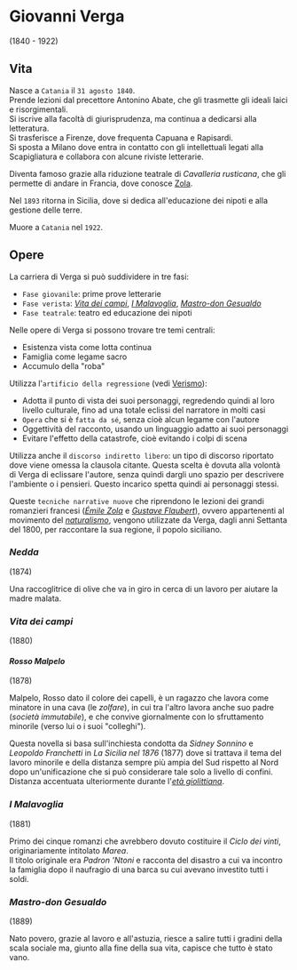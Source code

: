 # Giovanni Verga
(1840 - 1922)

## Vita

Nasce a `Catania` il `31 agosto 1840`.\
Prende lezioni dal precettore Antonino Abate, che gli trasmette gli ideali laici e risorgimentali.\
Si iscrive alla facoltà di giurisprudenza, ma continua a dedicarsi alla letteratura.\
Si trasferisce a Firenze, dove frequenta Capuana e Rapisardi.\
Si sposta a Milano dove entra in contatto con gli intellettuali legati alla Scapigliatura e collabora con alcune riviste letterarie.

Diventa famoso grazie alla riduzione teatrale di *Cavalleria rusticana*, che gli permette di andare in Francia, dove conosce [Zola][emile-zola].

Nel `1893` ritorna in Sicilia, dove si dedica all'educazione dei nipoti e alla gestione delle terre.

Muore a `Catania` nel `1922`.

## Opere

La carriera di Verga si può suddividere in tre fasi:
- `Fase giovanile`: prime prove letterarie
- `Fase verista`: [*Vita dei campi*][vita-dei-campi], [*I Malavoglia*][malavoglia], [*Mastro-don Gesualdo*][mastro-don-gesualdo]
- `Fase teatrale`: teatro ed educazione dei nipoti

Nelle opere di Verga si possono trovare tre temi centrali:
- Esistenza vista come lotta continua
- Famiglia come legame sacro
- Accumulo della "roba"

Utilizza l'`artificio della regressione` (vedi [Verismo][verismo]):
- Adotta il punto di vista dei suoi personaggi, regredendo quindi al loro livello culturale, fino ad una totale eclissi del narratore in molti casi
- `Opera` che si è `fatta da sé`, senza cioè alcun legame con l'autore
- Oggettività del racconto, usando un linguaggio adatto ai suoi personaggi
- Evitare l'effetto della catastrofe, cioè evitando i colpi di scena

Utilizza anche il `discorso indiretto libero`: un tipo di discorso riportato dove viene omessa la clausola citante. Questa scelta è dovuta alla volontà di Verga di eclissare l'autore, senza quindi dargli uno spazio per descrivere l'ambiente o i pensieri. Questo incarico spetta quindi ai personaggi stessi.

Queste `tecniche narrative nuove` che riprendono le lezioni dei grandi romanzieri francesi ([*Émile Zola*][emile-zola] e [*Gustave Flaubert*][gustave-flaubert]), ovvero appartenenti al movimento del [*naturalismo*][naturalismo], vengono utilizzate da Verga, dagli anni Settanta del 1800, per raccontare la sua regione, il popolo siciliano.

### *Nedda*
(1874)

Una raccoglitrice di olive che va in giro in cerca di un lavoro per aiutare la madre malata.

### *Vita dei campi*
(1880)

#### *Rosso Malpelo*
(1878)

Malpelo, Rosso dato il colore dei capelli, è un ragazzo che lavora come minatore in una cava (le *zolfare*), in cui tra l'altro lavora anche suo padre (*società immutabile*), e che convive giornalmente con lo sfruttamento minorile (verso lui o i suoi "colleghi").

Questa novella si basa sull'inchiesta condotta da *Sidney Sonnino* e *Leopoldo Franchetti* in *La Sicilia nel 1876* (1877) dove si trattava il tema del lavoro minorile e della distanza sempre più ampia del Sud rispetto al Nord dopo un'unificazione che si può considerare tale solo a livello di confini. Distanza accentuata ulteriormente durante l'[*età giolittiana*][eta-giolittiana].

### *I Malavoglia*
(1881)

Primo dei cinque romanzi che avrebbero dovuto costituire il *Ciclo dei vinti*, originariamente intitolato *Marea*.\
Il titolo originale era *Padron 'Ntoni* e racconta del disastro a cui va incontro la famiglia dopo il naufragio di una barca su cui avevano investito tutti i soldi.

### *Mastro-don Gesualdo*
(1889)

Nato povero, grazie al lavoro e all'astuzia, riesce a salire tutti i gradini della scala sociale ma, giunto alla fine della sua vita, capisce che tutto è stato vano.

[malavoglia]: #i-malavoglia
[mastro-don-gesualdo]: #mastro-don-gesualdo
[vita-dei-campi]: #vita-dei-campi

[emile-zola]: Emile-Zola.md
[gustave-flaubert]: Gustave-Flaubert.md
[naturalismo]: Naturalismo.md
[verismo]: Verismo.md

[eta-giolittiana]: https://storia.alexsandri.com/Eta-giolittiana-e-Belle-epoque#il-doppio-volto-di-giolitti
